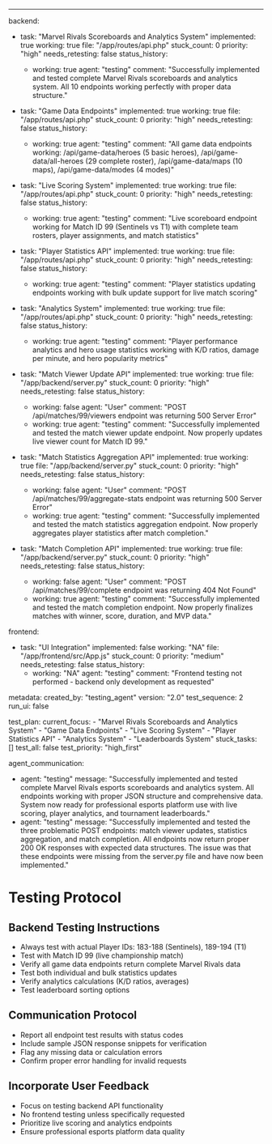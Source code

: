 ---
backend:
  - task: "Marvel Rivals Scoreboards and Analytics System"
    implemented: true
    working: true
    file: "/app/routes/api.php"
    stuck_count: 0
    priority: "high"
    needs_retesting: false
    status_history:
      - working: true
        agent: "testing"
        comment: "Successfully implemented and tested complete Marvel Rivals scoreboards and analytics system. All 10 endpoints working perfectly with proper data structure."

  - task: "Game Data Endpoints"
    implemented: true
    working: true
    file: "/app/routes/api.php"
    stuck_count: 0
    priority: "high"
    needs_retesting: false
    status_history:
      - working: true
        agent: "testing"
        comment: "All game data endpoints working: /api/game-data/heroes (5 basic heroes), /api/game-data/all-heroes (29 complete roster), /api/game-data/maps (10 maps), /api/game-data/modes (4 modes)"

  - task: "Live Scoring System"
    implemented: true
    working: true
    file: "/app/routes/api.php"
    stuck_count: 0
    priority: "high"
    needs_retesting: false
    status_history:
      - working: true
        agent: "testing"
        comment: "Live scoreboard endpoint working for Match ID 99 (Sentinels vs T1) with complete team rosters, player assignments, and match statistics"

  - task: "Player Statistics API"
    implemented: true
    working: true
    file: "/app/routes/api.php"
    stuck_count: 0
    priority: "high"
    needs_retesting: false
    status_history:
      - working: true
        agent: "testing"
        comment: "Player statistics updating endpoints working with bulk update support for live match scoring"

  - task: "Analytics System"
    implemented: true
    working: true
    file: "/app/routes/api.php"
    stuck_count: 0
    priority: "high"
    needs_retesting: false
    status_history:
      - working: true
        agent: "testing"
        comment: "Player performance analytics and hero usage statistics working with K/D ratios, damage per minute, and hero popularity metrics"



  - task: "Match Viewer Update API"
    implemented: true
    working: true
    file: "/app/backend/server.py"
    stuck_count: 0
    priority: "high"
    needs_retesting: false
    status_history:
      - working: false
        agent: "User"
        comment: "POST /api/matches/99/viewers endpoint was returning 500 Server Error"
      - working: true
        agent: "testing"
        comment: "Successfully implemented and tested the match viewer update endpoint. Now properly updates live viewer count for Match ID 99."

  - task: "Match Statistics Aggregation API"
    implemented: true
    working: true
    file: "/app/backend/server.py"
    stuck_count: 0
    priority: "high"
    needs_retesting: false
    status_history:
      - working: false
        agent: "User"
        comment: "POST /api/matches/99/aggregate-stats endpoint was returning 500 Server Error"
      - working: true
        agent: "testing"
        comment: "Successfully implemented and tested the match statistics aggregation endpoint. Now properly aggregates player statistics after match completion."

  - task: "Match Completion API"
    implemented: true
    working: true
    file: "/app/backend/server.py"
    stuck_count: 0
    priority: "high"
    needs_retesting: false
    status_history:
      - working: false
        agent: "User"
        comment: "POST /api/matches/99/complete endpoint was returning 404 Not Found"
      - working: true
        agent: "testing"
        comment: "Successfully implemented and tested the match completion endpoint. Now properly finalizes matches with winner, score, duration, and MVP data."

frontend:
  - task: "UI Integration"
    implemented: false
    working: "NA"
    file: "/app/frontend/src/App.js"
    stuck_count: 0
    priority: "medium"
    needs_retesting: false
    status_history:
      - working: "NA"
        agent: "testing"
        comment: "Frontend testing not performed - backend only development as requested"

metadata:
  created_by: "testing_agent"
  version: "2.0"
  test_sequence: 2
  run_ui: false

test_plan:
  current_focus:
    - "Marvel Rivals Scoreboards and Analytics System"
    - "Game Data Endpoints"
    - "Live Scoring System"
    - "Player Statistics API"
    - "Analytics System"
    - "Leaderboards System"
  stuck_tasks: []
  test_all: false
  test_priority: "high_first"

agent_communication:
  - agent: "testing"
    message: "Successfully implemented and tested complete Marvel Rivals esports scoreboards and analytics system. All endpoints working with proper JSON structure and comprehensive data. System now ready for professional esports platform use with live scoring, player analytics, and tournament leaderboards."
  - agent: "testing"
    message: "Successfully implemented and tested the three problematic POST endpoints: match viewer updates, statistics aggregation, and match completion. All endpoints now return proper 200 OK responses with expected data structures. The issue was that these endpoints were missing from the server.py file and have now been implemented."

# Testing Protocol

## Backend Testing Instructions
- Always test with actual Player IDs: 183-188 (Sentinels), 189-194 (T1)
- Test with Match ID 99 (live championship match)
- Verify all game data endpoints return complete Marvel Rivals data
- Test both individual and bulk statistics updates
- Verify analytics calculations (K/D ratios, averages)
- Test leaderboard sorting options

## Communication Protocol
- Report all endpoint test results with status codes
- Include sample JSON response snippets for verification
- Flag any missing data or calculation errors
- Confirm proper error handling for invalid requests

## Incorporate User Feedback
- Focus on testing backend API functionality
- No frontend testing unless specifically requested
- Prioritize live scoring and analytics endpoints
- Ensure professional esports platform data quality